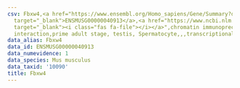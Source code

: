 ```yaml
---
csv: Fbxw4,<a href="https://www.ensembl.org/Homo_sapiens/Gene/Summary?db=core;g=ENSMUSG00000040913"
  target="_blank">ENSMUSG00000040913</a>,<a href="https://www.ncbi.nlm.nih.gov/pubmed/25450459"
  target="_blank"><i class="fas fa-file"></i></a>",chromatin immunoprecipitation assay,direct
  interaction,prime adult stage, testis, Spermatocyte,,,transcriptional regulation,
data_alias: Fbxw4
data_id: ENSMUSG00000040913
data_numevidence: 1
data_species: Mus musculus
data_taxid: '10090'
title: Fbxw4
---
```

